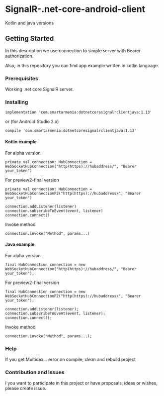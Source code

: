 # SignalR-.net-core-android-client
Kotlin and java versions

## Getting Started

In this description we use connection to simple server with Bearer authorization.

Also, in this repository you can find app example written in kotlin language.

### Prerequisites

Working .net core SignalR server.

### Installing

```
implementation 'com.smartarmenia:dotnetcoresignalrclientjava:1.13'
```
or (for Android Studio 2.x)
```
compile 'com.smartarmenia:dotnetcoresignalrclientjava:1.13'
```

#### Kotlin example
For alpha version
```
private val connection: HubConnection = WebSocketHubConnection("http(https)://hubaddress/", "Bearer your_token")
```
For preview2-final version
```
private val connection: HubConnection = WebSocketHubConnectionP2("http(https)://hubaddress/", "Bearer your_token")
```

```
connection.addListener(listener)
connection.subscribeToEvent(event, listener)
connection.connect()
```

Invoke method

```
connection.invoke("Method", params...)
```

#### Java example

For alpha version
```
final HubConnection connection = new WebSocketHubConnection("http(https)://hubaddress/", "Bearer your_token");
```
For preview2-final version
```
final HubConnection connection = new WebSocketHubConnectionP2("http(https)://hubaddress/", "Bearer your_token");
```

```
connection.addListener(listener);
connection.subscribeToEvent(event, listener);
connection.connect();
```

Invoke method

```
connection.invoke("Method", params...);
```

### Help

If you get Multidex... error on compile, clean and rebuild project

### Contribution and Issues

I you want to participate in this project or have proposals, ideas or wishes, please create issue.